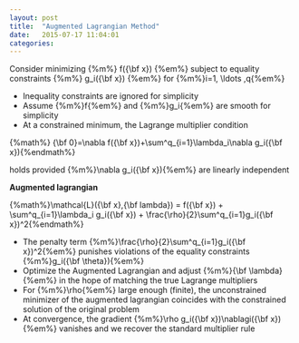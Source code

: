 ```yaml
---
layout: post
title:  "Augmented Lagrangian Method"
date:   2015-07-17 11:04:01
categories:
---
```


Consider minimizing {%m%} f({\bf x}) {%em%} subject to equality constraints {%m%} g_i({\bf x}) {%em%} for {%m%}i=1, \ldots ,q{%em%}

+ Inequality constraints are ignored for simplicity
+ Assume {%m%}f{%em%} and {%m%}g_i{%em%} are smooth for simplicity
+ At a constrained minimum, the Lagrange multiplier condition

{%math%} {\bf 0}=\nabla f({\bf x})+\sum^q_{i=1}\lambda_i\nabla g_i({\bf x}){%endmath%}

holds provided {%m%}\nabla g_i({\bf x}){%em%} are linearly independent

<!--more-->

**Augmented lagrangian**

{%math%}\mathcal{L}({\bf x},{\bf lambda}) = f({\bf x}) + \sum^q_{i=1}\lambda_i g_i({\bf x}) + \frac{\rho}{2}\sum^q_{i=1}g_i({\bf x})^2{%endmath%}

+ The penalty term {%m%}\frac{\rho}{2}\sum^q_{i=1}g_i({\bf x})^2{%em%} punishes violations of the equality constraints {%m%}g_i({\bf \theta}){%em%}
+ Optimize the Augmented Lagrangian and adjust {%m%}{\bf \lambda}{%em%} in the hope of matching the true Lagrange multipliers
+ For {%m%}\rho{%em%} large enough (finite), the unconstrained minimizer of the augmented lagrangian coincides with the constrained solution of the original problem
+ At convergence, the gradient {%m%}\rho g_i({\bf x})\nablagi({\bf x}){%em%} vanishes and we recover the standard multiplier rule